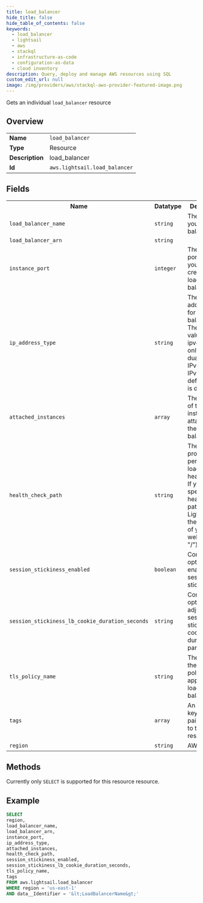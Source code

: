 ```yaml
---
title: load_balancer
hide_title: false
hide_table_of_contents: false
keywords:
  - load_balancer
  - lightsail
  - aws
  - stackql
  - infrastructure-as-code
  - configuration-as-data
  - cloud inventory
description: Query, deploy and manage AWS resources using SQL
custom_edit_url: null
image: /img/providers/aws/stackql-aws-provider-featured-image.png
---
```

Gets an individual <code>load_balancer</code> resource

## Overview
<table><tbody>
<tr><td><b>Name</b></td><td><code>load_balancer</code></td></tr>
<tr><td><b>Type</b></td><td>Resource</td></tr>
<tr><td><b>Description</b></td><td>load_balancer</td></tr>
<tr><td><b>Id</b></td><td><code>aws.lightsail.load_balancer</code></td></tr>
</tbody></table>

## Fields
<table><tbody>
<tr><th>Name</th><th>Datatype</th><th>Description</th></tr>
<tr><td><code>load_balancer_name</code></td><td><code>string</code></td><td>The name of your load balancer.</td></tr>
<tr><td><code>load_balancer_arn</code></td><td><code>string</code></td><td></td></tr>
<tr><td><code>instance_port</code></td><td><code>integer</code></td><td>The instance port where you're creating your load balancer.</td></tr>
<tr><td><code>ip_address_type</code></td><td><code>string</code></td><td>The IP address type for the load balancer. The possible values are ipv4 for IPv4 only, and dualstack for IPv4 and IPv6. The default value is dualstack.</td></tr>
<tr><td><code>attached_instances</code></td><td><code>array</code></td><td>The names of the instances attached to the load balancer.</td></tr>
<tr><td><code>health_check_path</code></td><td><code>string</code></td><td>The path you provided to perform the load balancer health check. If you didn't specify a health check path, Lightsail uses the root path of your website (e.g., "&#x2F;").</td></tr>
<tr><td><code>session_stickiness_enabled</code></td><td><code>boolean</code></td><td>Configuration option to enable session stickiness.</td></tr>
<tr><td><code>session_stickiness_lb_cookie_duration_seconds</code></td><td><code>string</code></td><td>Configuration option to adjust session stickiness cookie duration parameter.</td></tr>
<tr><td><code>tls_policy_name</code></td><td><code>string</code></td><td>The name of the TLS policy to apply to the load balancer.</td></tr>
<tr><td><code>tags</code></td><td><code>array</code></td><td>An array of key-value pairs to apply to this resource.</td></tr>
<tr><td><code>region</code></td><td><code>string</code></td><td>AWS region.</td></tr>

</tbody></table>

## Methods
Currently only <code>SELECT</code> is supported for this resource resource.

## Example
```sql
SELECT
region,
load_balancer_name,
load_balancer_arn,
instance_port,
ip_address_type,
attached_instances,
health_check_path,
session_stickiness_enabled,
session_stickiness_lb_cookie_duration_seconds,
tls_policy_name,
tags
FROM aws.lightsail.load_balancer
WHERE region = 'us-east-1'
AND data__Identifier = '&lt;LoadBalancerName&gt;'
```
